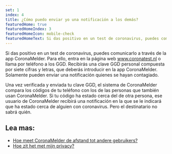 ```yaml
---
set: 1
index: 4
title: ¿Cómo puedo enviar yo una notificación a los demás?
featuredHome: true
featuredHomeIndex: 3
featuredHomeIcon: mobile-check
featuredHomeText: Si das positivo en un test de coronavirus, puedes comunicarlo a través de la app CoronaMelder.
---
```

Si das positivo en un test de coronavirus, puedes comunicarlo a través de la app CoronaMelder. Para ello, entra en la página web www.coronatest.nl o llama por teléfono a los GGD. Recibirás una clave GGD personal compuesta por siete cifras y letras, que deberás introducir en la app CoronaMelder. Solamente pueden enviar una notificación quienes se hayan contagiado.

Una vez verificada y enviada tu clave GGD, el sistema de CoronaMelder compara los códigos de tu teléfono con los de las personas que también usan CoronaMelder. Si tu código ha estado cerca del de otra persona, ese usuario de CoronaMelder recibirá una notificación en la que se le indicará que ha estado cerca de alguien con coronavirus. Pero el destinatario no sabrá quién. 

## Lea mas:
- [Hoe meet CoronaMelder de afstand tot andere gebruikers?](/{{page.lang}}/faq/2-1-hoe-meet-coronamelder-de-afstand) 
- [Hoe zit het met mijn privacy?](/{{page.lang}}/faq/2-8-hoe-zit-het-met-mijn-privacy)
